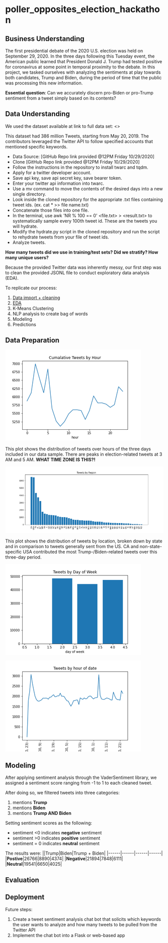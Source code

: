 # poller_opposites_election_hackathon

## Business Understanding

The first presidential debate of the 2020 U.S. election was held on September 29, 2020. In the three days following this Tuesday event, the American public learned that President Donald J. Trump had tested positive for coronavirus at some point in temporal proximity to the debate. In this project, we tasked ourselves with analyzing the sentiments at play towards both candidates, Trump and Biden, during the period of time that the public was processing this new information.

**Essential question**: Can we accurately discern pro-Biden or pro-Trump sentiment from a tweet simply based on its contents?

## Data Understanding

We used the dataset available at link to full data set: <>

This dataset had 386 million Tweets, starting from May 20, 2019. The contributors leveraged the Twitter API to follow specified accounts that mentioned specific keywords.

* Data Source: [GitHub Repo link provided @12PM Friday 10/29/2020]
* Clone [GitHub Repo link provided @12PM Friday 10/29/2020]
* Follow the instructions in the repository to install twarc and tqdm.
* Apply for a twitter developer account.
* Save api key, save api secret key, save bearer token.
* Enter your twitter api information into twarc.
* Use a mv command to move the contents of the desired days into a new single directory.
* Look inside the cloned repository for the appropriate .txt files containing tweet ids. (ex. cat * >> file name.txt)
* Concatenate those files into one file.
* In the terminal, use awk 'NR % 100 == 0' <file.txt> > <result.txt> to systematically sample every 100th tweet id. These are the tweets you will hydrate.
* Modify the hydrate.py script in the cloned repository and run the script to rehydrate tweets from your file of tweet ids.
* Analyze tweets.

<INSERT MORE INFO ABOUT DATASET HERE>

**How many tweets did we use in training/test sets?
Did we stratify?
How many unique users?**

Because the provided Twitter data was inherently messy, our first step was to clean the provided JSONL file to conduct exploratory data analysis (EDA).

To replicate our process:
1) [Data import + cleaning](/notebooks/Cleaner.ipynb)
2) [EDA](notebooks/eda.ipynb)
3) K-Means Clustering
4) NLP analysis to create bag of words
5) Modeling
6) Predictions

## Data Preparation

![](images/cumatweetbyhour.png)

This plot shows the distribution of tweets over hours of the three days included in our data sample. There are peaks in election-related tweets at 3 AM and 5 AM. **WHAT TIME ZONE IS THIS?!**

![](images/tweet.png)

This plot shows the distribution of tweets by location, broken down by state and in comparison to tweets generally sent from the US. CA and non-state-specific USA contributed the most Trump-/Biden-related tweets over this three-day period.

![](images/tweetdow.png)



![](images/tweethourofday.png)

## Modeling

After applying sentiment analysis through the VaderSentiment library, we assigned a sentiment score ranging from -1 to 1 to each cleaned tweet.

After doing so, we filtered tweets into three categories:
1. mentions **Trump**
2. mentions **Biden**
3. mentions **Trump AND Biden**

Setting sentiment scores as the following:
- sentiment <0 indicates **negative** sentiment
- sentiment >0 indicates **positive** sentiment
- sentiment = 0 indicates **neutral** sentiment

The results were: 
||Trump|Biden|Trump + Biden|
|------|------|------|------|
|**Postive**|26766|8890|4374|
|**Negative**|21894|7848|6111|
|**Neutral**|19541|6650|4025|

## Evaluation

## Deployment

Future steps:
1) Create a tweet sentiment analysis chat bot that solicits which keywords the user wants to analyze and how many tweets to be pulled from the Twitter API
2) Implement the chat bot into a Flask or web-based app
